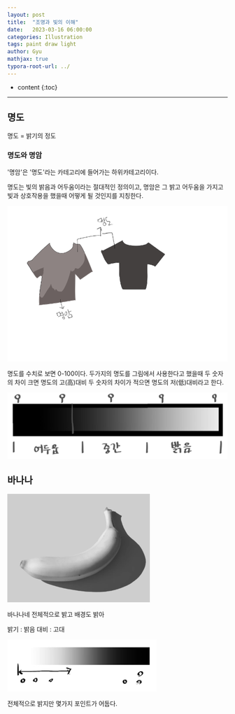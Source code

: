 ```yaml
---
layout: post
title:  "조명과 빛의 이해"
date:   2023-03-16 06:00:00
categories: Illustration
tags: paint draw light
author: Gyu
mathjax: true
typora-root-url: ../
---
```


* content
{:toc}

---
## 명도

명도 = 밝기의 정도

### 명도와 명암

'명암'은 '명도'라는 카테고리에 들어가는 하위카테고리이다. 

명도는 빛의 밝음과 어두움이라는 절대적인 정의이고,
명암은 그 밝고 어두움을 가지고 빛과 상호작용을 했을때 어떻게 될 것인지를 지칭한다.

<img src="/assets/images/2023-03-16-light/Illustration2.png" alt="Illustration2" style="zoom:67%;" />



명도를 수치로 보면 0-100이다. 두가지의 명도를 그림에서 사용한다고 했을때 두 숫자의 차이 크면 명도의 고(高)대비 두 숫자의 차이가 적으면 명도의 저(低)대비라고 한다.

![daebi](/assets/images/2023-03-16-light/daebi.png)

## 바나나

![banana](/assets/images/2023-03-16-light/banana.png)

바나나네 전체적으로 밝고 배경도 밝아

밝기 : 밝음
대비 : 고대

![bananadaebi](/assets/images/2023-03-16-light/bananadaebi.png)

전체적으로 밝지만 몇가지 포인트가 어둡다.
